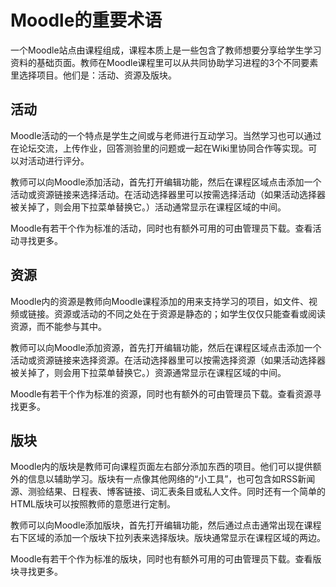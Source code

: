 # Moodle的重要术语

一个Moodle站点由课程组成，课程本质上是一些包含了教师想要分享给学生学习资料的基础页面。教师在Moodle课程里可以从共同协助学习进程的3个不同要素里选择项目。他们是：活动、资源及版块。

## 活动

Moodle活动的一个特点是学生之间或与老师进行互动学习。当然学习也可以通过在论坛交流，上传作业，回答测验里的问题或一起在Wiki里协同合作等实现。可以对活动进行评分。

教师可以向Moodle添加活动，首先打开编辑功能，然后在课程区域点击添加一个活动或资源链接来选择活动。在活动选择器里可以按需选择活动（如果活动选择器被关掉了，则会用下拉菜单替换它。）活动通常显示在课程区域的中间。

Moodle有若干个作为标准的活动，同时也有额外可用的可由管理员下载。查看活动寻找更多。

## 资源

Moodle内的资源是教师向Moodle课程添加的用来支持学习的项目，如文件、视频或链接。资源或活动的不同之处在于资源是静态的；如学生仅仅只能查看或阅读资源，而不能参与其中。

教师可以向Moodle添加资源，首先打开编辑功能，然后在课程区域点击添加一个活动或资源链接来选择资源。在活动选择器里可以按需选择资源（如果活动选择器被关掉了，则会用下拉菜单替换它。）资源通常显示在课程区域的中间。

Moodle有若干个作为标准的资源，同时也有额外的可由管理员下载。查看资源寻找更多。

## 版块

Moodle内的版块是教师可向课程页面左右部分添加东西的项目。他们可以提供额外的信息以辅助学习。版块有一点像其他网络的“小工具”，也可包含如RSS新闻源、测验结果、日程表、博客链接、词汇表条目或私人文件。同时还有一个简单的HTML版块可以按照教师的意愿进行定制。

教师可以向Moodle添加版块，首先打开编辑功能，然后通过点击通常出现在课程右下区域的添加一个版块下拉列表来选择版块。版块通常显示在课程区域的两边。

Moodle有若干个作为标准的版块，同时也有额外可用的可由管理员下载。查看版块寻找更多。